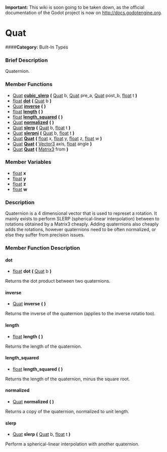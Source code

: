 **Important:** This wiki is soon going to be taken down, as the official documentation of the Godot project is now on http://docs.godotengine.org.

#  Quat  
####**Category:** Built-In Types

###  Brief Description  
Quaternion.

###  Member Functions 
  * [Quat](class_quat)  **[cubic&#95;slerp](#cubic_slerp)**  **(** [Quat](class_quat) b, [Quat](class_quat) pre_a, [Quat](class_quat) post_b, [float](class_float) t  **)**
  * [float](class_float)  **[dot](#dot)**  **(** [Quat](class_quat) b  **)**
  * [Quat](class_quat)  **[inverse](#inverse)**  **(** **)**
  * [float](class_float)  **[length](#length)**  **(** **)**
  * [float](class_float)  **[length&#95;squared](#length_squared)**  **(** **)**
  * [Quat](class_quat)  **[normalized](#normalized)**  **(** **)**
  * [Quat](class_quat)  **[slerp](#slerp)**  **(** [Quat](class_quat) b, [float](class_float) t  **)**
  * [Quat](class_quat)  **[slerpni](#slerpni)**  **(** [Quat](class_quat) b, [float](class_float) t  **)**
  * [Quat](class_quat)  **[Quat](#Quat)**  **(** [float](class_float) x, [float](class_float) y, [float](class_float) z, [float](class_float) w  **)**
  * [Quat](class_quat)  **[Quat](#Quat)**  **(** [Vector3](class_vector3) axis, [float](class_float) angle  **)**
  * [Quat](class_quat)  **[Quat](#Quat)**  **(** [Matrix3](class_matrix3) from  **)**

###  Member Variables  
  * [float](class_float) **x**
  * [float](class_float) **y**
  * [float](class_float) **z**
  * [float](class_float) **w**

###  Description  
Quaternion is a 4 dimensional vector that is used to represet a rotation. It mainly exists to perform SLERP (spherical-linear interpolation) between to rotations obtained by a Matrix3 cheaply. Adding quaternions also cheaply adds the rotations, however quaternions need to be often normalized, or else they suffer from precision issues.

###  Member Function Description  

#### <a name="dot">dot</a>
  * [float](class_float)  **dot**  **(** [Quat](class_quat) b  **)**

Returns the dot product between two quaternions.

#### <a name="inverse">inverse</a>
  * [Quat](class_quat)  **inverse**  **(** **)**

Returns the inverse of the quaternion (applies to the inverse rotatio too).

#### <a name="length">length</a>
  * [float](class_float)  **length**  **(** **)**

Returns the length of the quaternion.

#### <a name="length_squared">length_squared</a>
  * [float](class_float)  **length&#95;squared**  **(** **)**

Returns the length of the quaternion, minus the square root.

#### <a name="normalized">normalized</a>
  * [Quat](class_quat)  **normalized**  **(** **)**

Returns a copy of the quaternion, normalized to unit length.

#### <a name="slerp">slerp</a>
  * [Quat](class_quat)  **slerp**  **(** [Quat](class_quat) b, [float](class_float) t  **)**

Perform a spherical-linear interpolation with another quaternion.
